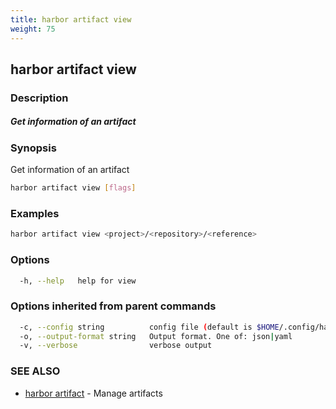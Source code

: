```yaml
---
title: harbor artifact view
weight: 75
---
```

## harbor artifact view

### Description

##### Get information of an artifact

### Synopsis

Get information of an artifact

```sh
harbor artifact view [flags]
```

### Examples

```sh
harbor artifact view <project>/<repository>/<reference>
```

### Options

```sh
  -h, --help   help for view
```

### Options inherited from parent commands

```sh
  -c, --config string          config file (default is $HOME/.config/harbor-cli/config.yaml)
  -o, --output-format string   Output format. One of: json|yaml
  -v, --verbose                verbose output
```

### SEE ALSO

* [harbor artifact](harbor-artifact.md)	 - Manage artifacts

